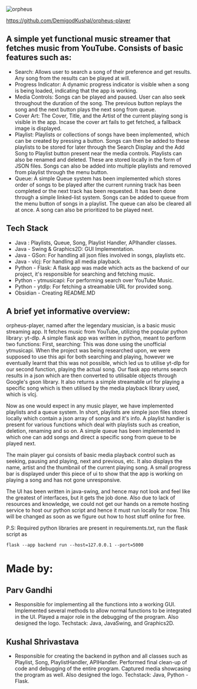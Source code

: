 
![orpheus](https://github.com/user-attachments/assets/bc19d63f-a247-48bc-8bf4-df1984bf752c)


https://github.com/DemigodKushal/orpheus-player
## A simple yet functional music streamer that fetches music from YouTube. Consists of basic features such as:
* Search: Allows user to search a song of their preference and get results. Any song from the results can be played at will.
* Progress Indicator: A dynamic progress indicator is visible when a song is being loaded, indicating that the app is working.
* Media Controls: Songs can be played and paused. User can also seek throughout the duration  of the song. The previous button replays the song and the next button plays the next song from queue. 
* Cover Art: The Cover, Title, and the Artist of the current playing song is visible in the app.  Incase the cover art fails to get fetched, a fallback image is displayed.
* Playlist: Playlists or collections of songs have been implemented, which can be created by pressing a button. Songs can then be added to these playlists to be stored for later through the Search Display and the Add Song to Playlist button present near the media controls. Playlists can also be renamed and deleted. These are stored locally in the form of JSON files. Songs can also be added into multiple playlists and removed from playlist through the menu button.
* Queue: A simple Queue system has been implemented which stores order of songs to be played after the current running track has been completed or the next track has been requested. It has been done through a simple linked-list system. Songs can be added to queue from the menu button of songs in a playlist. The queue can also be cleared all at once.  A song can also be prioritized to be played next.

## Tech Stack
* Java : Playlists, Queue, Song, Playlist Handler, APIhandler classes.
* Java - Swing & Graphics2D: GUI Implementation.
* Java - GSon: For handling all json files involved in songs, playlists etc.
* Java - vlcj: For handling all media playback.
* Python - Flask: A flask app was made which acts as the backend of our project, it's responsible for searching and fetching music.
* Python - ytmusicapi: For performing search over YouTube Music.
* Python - ytdlp: For fetching a streamable URL for provided song.
* Obsidian - Creating README.MD
## A brief yet informative overview:
orpheus-player, named after the legendary musician, is a basic music streaming app. It fetches music from YouTube, utilizing the popular python library: yt-dlp. A simple flask app was written in python, meant to perform two functions: First, searching: This was done using the unofficial ytmusicapi. When the project was being researched upon, we were supposed to use this api for both searching and playing, however we eventually learnt that this was not possible, which led us to utilise yt-dlp for our second function, playing the actual song. Our flask app returns search results in a json which are then converted to utilisable objects through Google's gson library. It also returns a simple streamable url for playing a specific song which is then utilised by the media playback library used, which is vlcj.

Now as one would expect in any music player, we have implemented playlists and a queue system. In short, playlists are simple json files stored locally which contain a json array of songs and it's info. A playlist handler is present for various functions which deal with playlists such as creation, deletion, renaming and so on. A simple queue has been implemented in which one can add songs and direct a specific song from queue to be played next. 

The main player gui consists of  basic media playback control such as seeking, pausing and playing,  next and previous, etc. It also displays the name, artist and the thumbnail of the current playing song. A small progress bar is displayed under this piece of ui to show that the app is working  on playing a song and has not gone unresponsive.

The UI has been written in java-swing, and hence may not look and feel like the greatest of interfaces, but it gets the job done. Also due to lack of resources and knowledge, we could not get our hands on a remote hosting service to host our python script and hence it must run locally for now. This will be changed as soon as we figure out how to host stuff online for free. 

P.S: Required python libraries are present in requirements.txt, run the flask script as 
```
flask --app backend run --host=127.0.0.1 --port=5000
```

# Made by:
## Parv Gandhi

* Responsible for implementing all the functions into a working GUI. Implemented several methods to allow normal functions to be integrated in the UI. Played a major role in the debugging of the program. Also designed the logo. Techstack: Java, JavaSwing, and Graphics2D. 
## Kushal Shrivastava 

* Responsible for creating the backend in python and all classes such as Playlist, Song, PlaylistHandler, APIHandler. Performed final clean-up of code and debugging of the entire program. Captured media showcasing the program as well. Also designed the logo. Techstack: Java, Python - Flask. 





